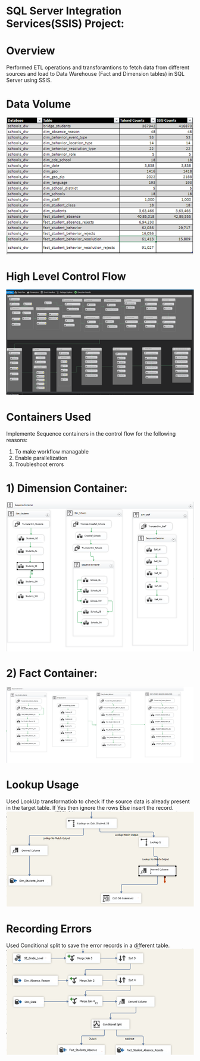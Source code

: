 
# SQL Server Integration Services(SSIS) Project:

# Overview
Performed ETL operations and transforamtions to fetch data from different sources and load to Data Warehouse (Fact and Dimension tables) in SQL Server using SSIS.

# Data Volume
<img src ="extras/datavolume.png" />

# High Level Control Flow
<img src ="extras/snap1.png" />

# Containers Used
Implemente Sequence containers in the control flow for the following reasons:

1) To make workflow managable
2) Enable parallelization
3) Troubleshoot errors

# 1) Dimension Container:
<img src ="extras/containerdim.png" />

# 2) Fact Container:
<img src ="extras/containerfact.png" />

# Lookup Usage
Used LookUp transformatiob to check if the source data is already present in the target table. 
If Yes then ignore the rows
Else insert the record.
<img src ="extras/lookup.png" />


# Recording Errors 
Used Conditional split to save the error records in a different table.
<img src ="extras/errorrecord.png" />





